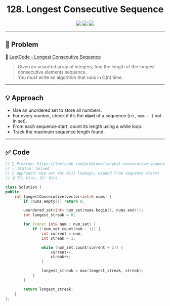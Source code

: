 <h1 align="center">128. Longest Consecutive Sequence</h1>

<p align="center">
  <img src="https://img.shields.io/badge/Difficulty-Medium-yellow?style=for-the-badge" />
  <img src="https://img.shields.io/badge/Status-Solved-success?style=for-the-badge" />
  <img src="https://img.shields.io/badge/Language-C++-blue?style=for-the-badge" />
</p>

---

## 📘 Problem 

🔗 [LeetCode - Longest Consecutive Sequence](https://leetcode.com/problems/longest-consecutive-sequence/)  
> Given an unsorted array of integers, find the length of the longest consecutive elements sequence.  
> You must write an algorithm that runs in O(n) time.

---

## 💡 Approach

- Use an unordered set to store all numbers.
- For every number, check if it’s the **start** of a sequence (i.e., `num - 1` not in set).
- From each sequence start, count its length using a while loop.
- Track the maximum sequence length found.

---

## ✅ Code

```cpp
// 📌 Problem: https://leetcode.com/problems/longest-consecutive-sequence/
// ✅ Status: Solved
// 🧠 Approach: Use set for O(1) lookups, expand from sequence starts
// ⌛ TC: O(n), SC: O(n)

class Solution {
public:
    int longestConsecutive(vector<int>& nums) {
        if (nums.empty()) return 0;

        unordered_set<int> num_set(nums.begin(), nums.end());
        int longest_streak = 0;

        for (const int& num : num_set) {
            if (!num_set.count(num - 1)) {
                int current = num;
                int streak = 1;

                while (num_set.count(current + 1)) {
                    current++;
                    streak++;
                }

                longest_streak = max(longest_streak, streak);
            }
        }

        return longest_streak;
    }
};